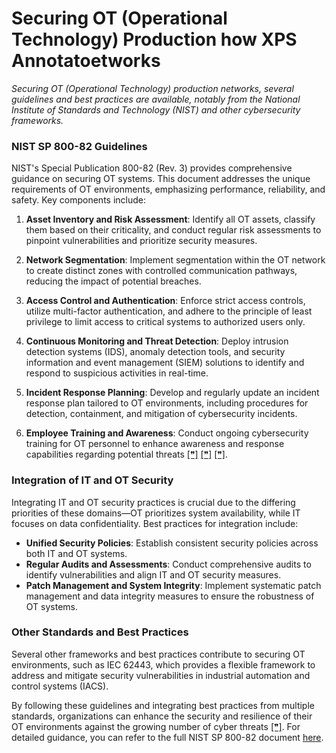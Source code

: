 # Securing OT (Operational Technology) Production how XPS Annotatoetworks

*Securing OT (Operational Technology) production networks, several guidelines and best practices are available, notably from the National Institute of Standards and Technology (NIST) and other cybersecurity frameworks.*

### NIST SP 800-82 Guidelines
NIST's Special Publication 800-82 (Rev. 3) provides comprehensive guidance on securing OT systems. This document addresses the unique requirements of OT environments, emphasizing performance, reliability, and safety. Key components include:

1. **Asset Inventory and Risk Assessment**: Identify all OT assets, classify them based on their criticality, and conduct regular risk assessments to pinpoint vulnerabilities and prioritize security measures.
   
2. **Network Segmentation**: Implement segmentation within the OT network to create distinct zones with controlled communication pathways, reducing the impact of potential breaches.

3. **Access Control and Authentication**: Enforce strict access controls, utilize multi-factor authentication, and adhere to the principle of least privilege to limit access to critical systems to authorized users only.

4. **Continuous Monitoring and Threat Detection**: Deploy intrusion detection systems (IDS), anomaly detection tools, and security information and event management (SIEM) solutions to identify and respond to suspicious activities in real-time.

5. **Incident Response Planning**: Develop and regularly update an incident response plan tailored to OT environments, including procedures for detection, containment, and mitigation of cybersecurity incidents.

6. **Employee Training and Awareness**: Conduct ongoing cybersecurity training for OT personnel to enhance awareness and response capabilities regarding potential threats [[❞]](https://csrc.nist.gov/News/2022/guide-to-operational-technology-ot-security) [[❞]](https://csrc.nist.gov/pubs/sp/800/82/r3/final) [[❞]](https://industrialcyber.co/nist/the-essential-guide-to-the-nist-sp-800-82-document/).

### Integration of IT and OT Security
Integrating IT and OT security practices is crucial due to the differing priorities of these domains—OT prioritizes system availability, while IT focuses on data confidentiality. Best practices for integration include:

- **Unified Security Policies**: Establish consistent security policies across both IT and OT systems.
- **Regular Audits and Assessments**: Conduct comprehensive audits to identify vulnerabilities and align IT and OT security measures.
- **Patch Management and System Integrity**: Implement systematic patch management and data integrity measures to ensure the robustness of OT systems.

### Other Standards and Best Practices
Several other frameworks and best practices contribute to securing OT environments, such as IEC 62443, which provides a flexible framework to address and mitigate security vulnerabilities in industrial automation and control systems (IACS).

By following these guidelines and integrating best practices from multiple standards, organizations can enhance the security and resilience of their OT environments against the growing number of cyber threats [[❞]](https://www.controleng.com/articles/six-best-practices-for-ot-cybersecurity/). For detailed guidance, you can refer to the full NIST SP 800-82 document [here](https://nvlpubs.nist.gov/nistpubs/SpecialPublications/NIST.SP.800-82r3.pdf).